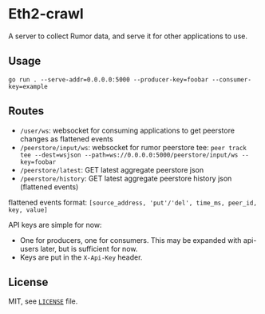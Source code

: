 # Eth2-crawl

A server to collect Rumor data, and serve it for other applications to use.

## Usage

`go run . --serve-addr=0.0.0.0:5000 --producer-key=foobar --consumer-key=example`

## Routes

- `/user/ws`: websocket for consuming applications to get peerstore changes as flattened events
- `/peerstore/input/ws`: websocket for rumor peerstore tee: `peer track tee --dest=wsjson --path=ws://0.0.0.0:5000/peerstore/input/ws --key=foobar`
- `/peerstore/latest`: GET latest aggregate peerstore json
- `/peerstore/history`: GET latest aggregate peerstore history json (flattened events)

flattened events format: `[source_address, 'put'/'del', time_ms, peer_id, key, value]`

API keys are simple for now: 
- One for producers, one for consumers. This may be expanded with api-users later, but is sufficient for now.
- Keys are put in the `X-Api-Key` header.

## License

MIT, see [`LICENSE`](./LICENSE) file.
